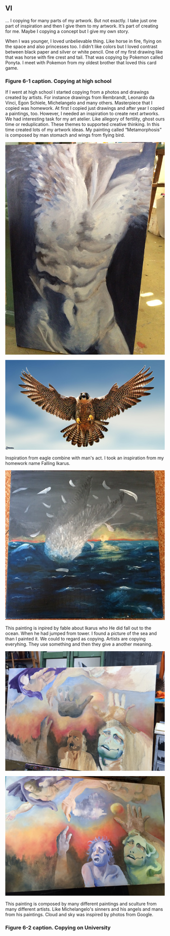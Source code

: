 ## VI
…
I copying for many parts of my artwork. But not exactly. I take just one part of inspiration and then I give them to my artwork. It’s part of creating for me. Maybe I copying a concept but I give my own story.

When I was younger, I loved unbelievable thing. Like horse in fire, flying on the space and also princesses too. I didn’t like colors but I loved contrast between black paper and silver or white pencil. One of my first drawing like that was horse with fire crest and tail. That was copying by Pokemon called Ponyta. I meet with Pokemon from my oldest brother that loved this card game.

### Figure 6-1 caption. Copying at high school

If I went at high school I started copying from a photos and drawings created by artists. For instance drawings from Rembrandt, Leonardo da Vinci, Egon Schiele, Michelangelo and many others. Masterpiece that I copied was homework. At first I copied just drawings and after year I copied a paintings, too. However, I needed an inspiration to create next artworks. We had interesting task for my art atelier. Like allegory of fertility, ghost ours time or reduplication. These themes to supported creative thinking. In this time created lots of my artwork ideas. My painting called “Metamorphosis” is composed by man stomach and wings from flying bird.

![Photo painting blue man's act with wings.](img/Metamorphosis.JPG)

![Photo eagle.](img/Eagle-photo.JPG)

Inspiration from eagle combine with man's act. I took an inspiration from my homework name Falling Ikarus. 

![Photo painting falling Ikarus.](img/Falling-Ikarus.JPG)

This painting is inpired by fable about Ikarus who He did fall out to the ocean. When he had jumped from tower. I found a picture of the sea and than I painted it. We could to regard as copying. Artists are copying everyhing. They use something and then they give a another meaning.

![Photo painting Heaven and Hell in progress.](img/H&H-scatch.JPG)

![Photo painting Heaven and Hell.](img/H&H.JPG)

This painting is composed by many different paintings and sculture from many different artists. Like Michelangelo's sinners and his angels and mans from his paintings. Cloud and sky was inspired by photos from Google.

### Figure 6-2 caption. Copying on University


